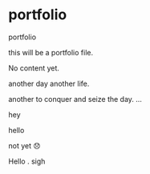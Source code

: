 # portfolio
portfolio


this will be a portfolio file.

No content yet.

another day another life.

another to conquer and seize the day.
...

hey

hello

not yet 😞

Hello 
.
sigh
